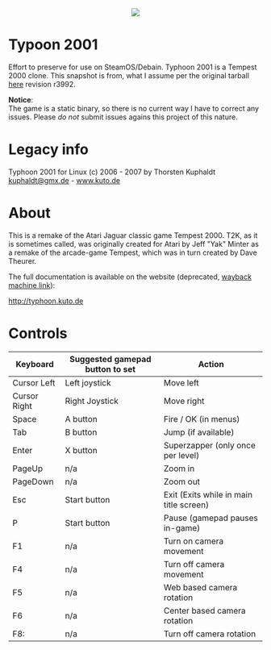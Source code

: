
<div style="text-align:center"><img src ="https://raw.githubusercontent.com/ProfessorKaos64/typhoon2001/master/typhoon2001.png" /></div>

# Typoon 2001

Effort to preserve for use on SteamOS/Debain. Typhoon 2001 is a Tempest 2000 clone. This snapshot is from, what I assume per the original tarball [here](http://www.sourcefiles.org/Games/Arcade/typhoon_2001_r3992.tar.gz) revision r3992.

**Notice**:  
The game is a static binary, so there is no current way I have to correct any issues. Please _do not_ submit issues agains this project of this nature.

# Legacy info
Typhoon 2001 for Linux
(c) 2006 - 2007 by Thorsten Kuphaldt
kuphaldt@gmx.de - www.kuto.de

# About
This is a remake of the Atari Jaguar classic game Tempest 2000. T2K, as it is 
sometimes called, was originally created for Atari by Jeff "Yak" Minter as a 
remake of the arcade-game Tempest, which was in turn created by Dave Theurer.

The full documentation is available on the website (deprecated, [wayback machine link](http://web.archive.org/web/20110511052002/http://typhoon.kuto.de/)): 

  http://typhoon.kuto.de 

# Controls 

|Keyboard       |Suggested gamepad button to set|               Action                 |
|---------------|-------------------------------|--------------------------------------|
|Cursor Left|     Left joystick                 |    Move left
|Cursor Right|    Right Joystick                |    Move right
|Space|           A button                      |    Fire / OK (in menus)
|Tab|             B button                      |    Jump (if available)
|Enter|           X button                      |    Superzapper (only once per level)
|PageUp|          n/a                           |    Zoom in
|PageDown|        n/a                           |    Zoom out
|Esc|             Start button                  |    Exit (Exits while in main title screen)
|P|               Start button                  |    Pause (gamepad pauses in-game)
|F1|              n/a                           |    Turn on camera movement
|F4|              n/a                           |    Turn off camera movement
|F5|              n/a                           |    Web based camera rotation
|F6|              n/a                           |    Center based camera rotation
|F8:|             n/a                           |    Turn off camera rotation

